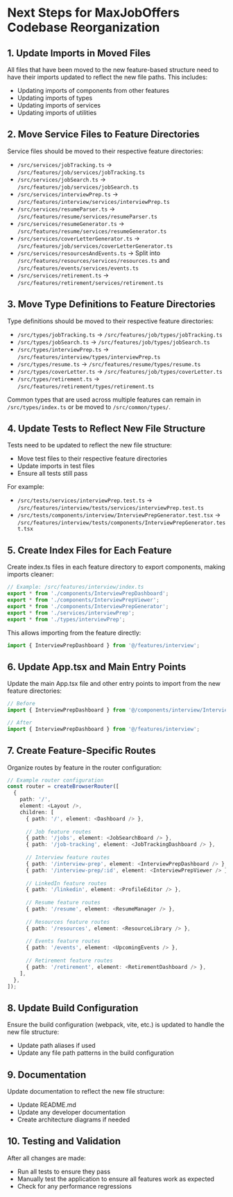# Next Steps for MaxJobOffers Codebase Reorganization

## 1. Update Imports in Moved Files

All files that have been moved to the new feature-based structure need to have their imports updated to reflect the new file paths. This includes:

- Updating imports of components from other features
- Updating imports of types
- Updating imports of services
- Updating imports of utilities

## 2. Move Service Files to Feature Directories

Service files should be moved to their respective feature directories:

- `/src/services/jobTracking.ts` → `/src/features/job/services/jobTracking.ts`
- `/src/services/jobSearch.ts` → `/src/features/job/services/jobSearch.ts`
- `/src/services/interviewPrep.ts` → `/src/features/interview/services/interviewPrep.ts`
- `/src/services/resumeParser.ts` → `/src/features/resume/services/resumeParser.ts`
- `/src/services/resumeGenerator.ts` → `/src/features/resume/services/resumeGenerator.ts`
- `/src/services/coverLetterGenerator.ts` → `/src/features/job/services/coverLetterGenerator.ts`
- `/src/services/resourcesAndEvents.ts` → Split into `/src/features/resources/services/resources.ts` and `/src/features/events/services/events.ts`
- `/src/services/retirement.ts` → `/src/features/retirement/services/retirement.ts`

## 3. Move Type Definitions to Feature Directories

Type definitions should be moved to their respective feature directories:

- `/src/types/jobTracking.ts` → `/src/features/job/types/jobTracking.ts`
- `/src/types/jobSearch.ts` → `/src/features/job/types/jobSearch.ts`
- `/src/types/interviewPrep.ts` → `/src/features/interview/types/interviewPrep.ts`
- `/src/types/resume.ts` → `/src/features/resume/types/resume.ts`
- `/src/types/coverLetter.ts` → `/src/features/job/types/coverLetter.ts`
- `/src/types/retirement.ts` → `/src/features/retirement/types/retirement.ts`

Common types that are used across multiple features can remain in `/src/types/index.ts` or be moved to `/src/common/types/`.

## 4. Update Tests to Reflect New File Structure

Tests need to be updated to reflect the new file structure:

- Move test files to their respective feature directories
- Update imports in test files
- Ensure all tests still pass

For example:
- `/src/tests/services/interviewPrep.test.ts` → `/src/features/interview/tests/services/interviewPrep.test.ts`
- `/src/tests/components/interview/InterviewPrepGenerator.test.tsx` → `/src/features/interview/tests/components/InterviewPrepGenerator.test.tsx`

## 5. Create Index Files for Each Feature

Create index.ts files in each feature directory to export components, making imports cleaner:

```typescript
// Example: /src/features/interview/index.ts
export * from './components/InterviewPrepDashboard';
export * from './components/InterviewPrepViewer';
export * from './components/InterviewPrepGenerator';
export * from './services/interviewPrep';
export * from './types/interviewPrep';
```

This allows importing from the feature directly:

```typescript
import { InterviewPrepDashboard } from '@/features/interview';
```

## 6. Update App.tsx and Main Entry Points

Update the main App.tsx file and other entry points to import from the new feature directories:

```typescript
// Before
import { InterviewPrepDashboard } from '@/components/interview/InterviewPrepDashboard';

// After
import { InterviewPrepDashboard } from '@/features/interview';
```

## 7. Create Feature-Specific Routes

Organize routes by feature in the router configuration:

```typescript
// Example router configuration
const router = createBrowserRouter([
  {
    path: '/',
    element: <Layout />,
    children: [
      { path: '/', element: <Dashboard /> },
      
      // Job feature routes
      { path: '/jobs', element: <JobSearchBoard /> },
      { path: '/job-tracking', element: <JobTrackingDashboard /> },
      
      // Interview feature routes
      { path: '/interview-prep', element: <InterviewPrepDashboard /> },
      { path: '/interview-prep/:id', element: <InterviewPrepViewer /> },
      
      // LinkedIn feature routes
      { path: '/linkedin', element: <ProfileEditor /> },
      
      // Resume feature routes
      { path: '/resume', element: <ResumeManager /> },
      
      // Resources feature routes
      { path: '/resources', element: <ResourceLibrary /> },
      
      // Events feature routes
      { path: '/events', element: <UpcomingEvents /> },
      
      // Retirement feature routes
      { path: '/retirement', element: <RetirementDashboard /> },
    ],
  },
]);
```

## 8. Update Build Configuration

Ensure the build configuration (webpack, vite, etc.) is updated to handle the new file structure:

- Update path aliases if used
- Update any file path patterns in the build configuration

## 9. Documentation

Update documentation to reflect the new file structure:

- Update README.md
- Update any developer documentation
- Create architecture diagrams if needed

## 10. Testing and Validation

After all changes are made:

- Run all tests to ensure they pass
- Manually test the application to ensure all features work as expected
- Check for any performance regressions
